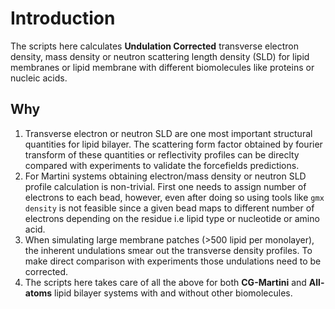 # Introduction
The scripts here calculates **Undulation Corrected** transverse electron density, mass density or neutron scattering length density (SLD) for lipid membranes or lipid membrane with different biomolecules like proteins or nucleic acids.  
## Why
1. Transverse electron or neutron SLD are one most important structural quantities for lipid bilayer. The scattering form factor obtained by fourier transform of these quantities or reflectivity profiles can be direclty compared with experiments to validate the forcefields predictions.
2. For Martini systems obtaining electron/mass density or neutron SLD profile calculation is non-trivial. First one needs to assign number of electrons to each bead, however, even after doing so using tools like ``gmx density`` is not feasible since a given bead maps to different number of electrons depending on the residue i.e lipid type or nucleotide or amino acid.
3. When simulating large membrane patches (>500 lipid per monolayer), the inherent undulations smear out the transverse density profiles. To make direct comparison with experiments those undulations need to be corrected.
4. The scripts here takes care of all the above for both **CG-Martini** and **All-atoms** lipid bilayer systems with and without other biomolecules.
   
